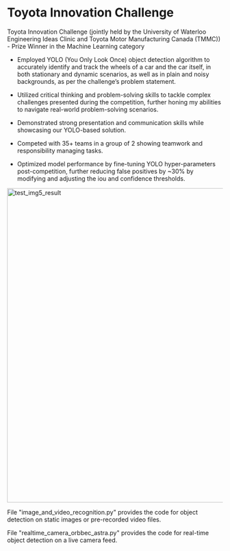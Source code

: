 # Toyota Innovation Challenge


Toyota Innovation Challenge (jointly held by the University of Waterloo Engineering Ideas Clinic and Toyota Motor Manufacturing Canada (TMMC)) - Prize Winner in the Machine Learning category

- Employed YOLO (You Only Look Once) object detection algorithm to accurately identify and track the wheels of a car and the car itself, in both stationary and dynamic scenarios, as well as in plain and noisy backgrounds, as per the challenge’s problem statement.

- Utilized critical thinking and problem-solving skills to tackle complex challenges presented during the competition, further honing my abilities to navigate real-world problem-solving scenarios.

- Demonstrated strong presentation and communication skills while showcasing our YOLO-based solution.

- Competed with 35+ teams in a group of 2 showing teamwork and responsibility managing tasks.

- Optimized model performance by fine-tuning YOLO hyper-parameters post-competition, further reducing false positives by ~30% by modifying and adjusting the iou and confidence thresholds. 

<img width="732" alt="test_img5_result" src="https://github.com/user-attachments/assets/b14dd915-321a-42bb-b202-957baf4622bf" />




File "image_and_video_recognition.py" provides the code for object detection on static images or pre-recorded video files.

File "realtime_camera_orbbec_astra.py" provides the code for real-time object detection on a live camera feed.
